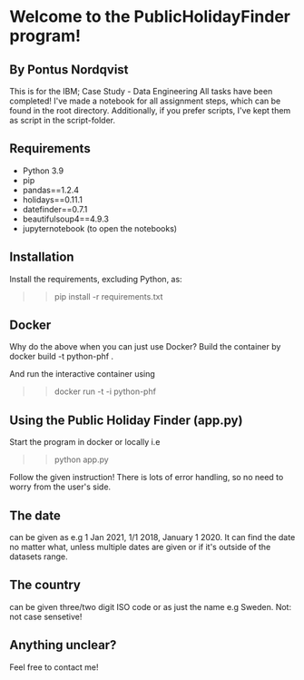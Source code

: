 # Welcome to the PublicHolidayFinder program!
## By Pontus Nordqvist 
This is for the IBM; Case Study - Data Engineering
All tasks have been completed!
I've made a notebook for all assignment steps, which can be found in the root
directory. Additionally, if you prefer scripts, I've kept them as script in the
script-folder.

## Requirements
- Python 3.9
- pip
- pandas==1.2.4
- holidays==0.11.1
- datefinder==0.7.1
- beautifulsoup4==4.9.3
- jupyternotebook (to open the notebooks)

## Installation
Install the requirements, excluding Python, as:
  >>pip install -r requirements.txt

## Docker
Why do the above when you can just use Docker?
Build the container by
  docker build -t python-phf .

And run the interactive container using
  >>docker run -t -i python-phf

## Using the Public Holiday Finder (app.py)
Start the program in docker or locally i.e
  >>python app.py

Follow the given instruction! There is lots of error handling, so no need to
worry from the user's side.

## The date
can be given as e.g 1 Jan 2021, 1/1 2018, January 1 2020. It can find the date
no matter what, unless multiple dates are given or if it's outside of the
datasets range.

## The country
can be given three/two digit ISO code or as just the name e.g Sweden. Not: not
case sensetive!

## Anything unclear?
Feel free to contact me!
